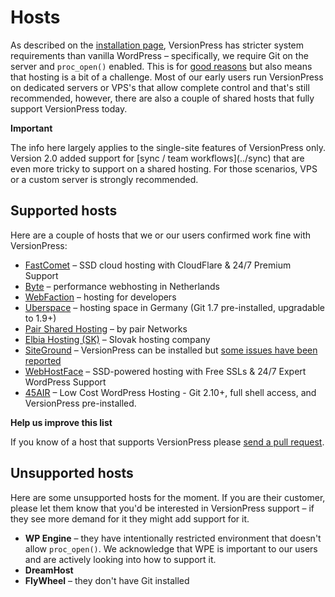 # Hosts

As described on the [installation page](../getting-started/installation-uninstallation), VersionPress has stricter system requirements than vanilla WordPress – specifically, we require Git on the server and `proc_open()` enabled. This is for [good reasons](../feature-focus/git) but also means that hosting is a bit of a challenge. Most of our early users run VersionPress on dedicated servers or VPS's that allow complete control and that's still recommended, however, there are also a couple of shared hosts that fully support VersionPress today.

<div class="important">
  <p><strong>Important</strong></p>
  <p>The info here largely applies to the single-site features of VersionPress only. Version 2.0 added support for [sync / team workflows](../sync) that are even more tricky to support on a shared hosting. For those scenarios, VPS or a custom server is strongly recommended.</p> 
</div>

## Supported hosts

Here are a couple of hosts that we or our users confirmed work fine with VersionPress:

 - [FastComet](http://www.fastcomet.com/) – SSD cloud hosting with CloudFlare & 24/7 Premium Support
 - [Byte](https://www.byte.nl/) – performance webhosting in Netherlands
 - [WebFaction](https://www.webfaction.com/) – hosting for developers
 - [Uberspace](https://uberspace.de/) – hosting space in Germany (Git 1.7 pre-installed, upgradable to 1.9+) 
 - [Pair Shared Hosting](https://www.pair.com/hosting/shared/) – by pair Networks
 - [Elbia Hosting (SK)](http://www.elbiahosting.sk/) – Slovak hosting company
 - [SiteGround](https://www.siteground.com/) – VersionPress can be installed but [some issues have been reported](https://github.com/versionpress/support/issues/46)
 - [WebHostFace](https://www.webhostface.com/) – SSD-powered hosting with Free SSLs & 24/7 Expert WordPress Support
 - [45AIR](https://www.45air.com/) – Low Cost WordPress Hosting - Git 2.10+, full shell access, and VersionPress pre-installed.
<div class="note">
  <p><strong>Help us improve this list</strong></p>
  <p>If you know of a host that supports VersionPress please <a href="https://github.com/versionpress/docs/blob/master/content/en/07-integrations/04-hosts.md">send a pull request</a>.</p>
</div>



## Unsupported hosts

Here are some unsupported hosts for the moment. If you are their customer, please let them know that you'd be interested in VersionPress support – if they see more demand for it they might add support for it.

 - **WP Engine** – they have intentionally restricted environment that doesn't allow `proc_open()`. We acknowledge that WPE is important to our users and are actively looking into how to support it.
 - **DreamHost**
 - **FlyWheel** – they don't have Git installed

